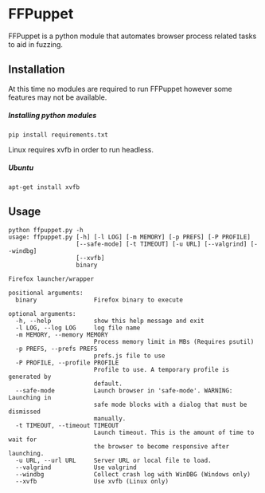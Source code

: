 FFPuppet
=======

FFPuppet is a python module that automates browser process related tasks to aid in fuzzing.

Installation
------------

At this time no modules are required to run FFPuppet however some features may not be available.

##### Installing python modules
  
    pip install requirements.txt

Linux requires xvfb in order to run headless.

##### Ubuntu

    apt-get install xvfb


Usage
-----
```
python ffpuppet.py -h
usage: ffpuppet.py [-h] [-l LOG] [-m MEMORY] [-p PREFS] [-P PROFILE]
                   [--safe-mode] [-t TIMEOUT] [-u URL] [--valgrind] [--windbg]
                   [--xvfb]
                   binary

Firefox launcher/wrapper

positional arguments:
  binary                Firefox binary to execute

optional arguments:
  -h, --help            show this help message and exit
  -l LOG, --log LOG     log file name
  -m MEMORY, --memory MEMORY
                        Process memory limit in MBs (Requires psutil)
  -p PREFS, --prefs PREFS
                        prefs.js file to use
  -P PROFILE, --profile PROFILE
                        Profile to use. A temporary profile is generated by
                        default.
  --safe-mode           Launch browser in 'safe-mode'. WARNING: Launching in
                        safe mode blocks with a dialog that must be dismissed
                        manually.
  -t TIMEOUT, --timeout TIMEOUT
                        Launch timeout. This is the amount of time to wait for
                        the browser to become responsive after launching.
  -u URL, --url URL     Server URL or local file to load.
  --valgrind            Use valgrind
  --windbg              Collect crash log with WinDBG (Windows only)
  --xvfb                Use xvfb (Linux only)

```
